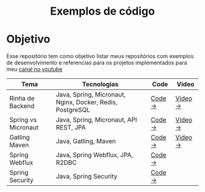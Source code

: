 <h1 align="center" > Exemplos de código </h1>

# Objetivo

Esse repositório tem como objetivo listar meus repositórios com exemplos de desenvolvimento e referencias para os
projetos implementados para meu [canal no youtube](https://www.youtube.com/@Devertelo)

| Tema                | Tecnologias                                               | Code                           | Vídeo                                                   |
|---------------------|-----------------------------------------------------------|----------------------------------|-------------------------------------------------------| 
| Rinha de Backend    | Java, Spring, Micronaut, Nginx, Docker, Redis, PostgreSQL | [Code →](java/rinha-backend)       | [Vídeo →](https://www.youtube.com/watch?v=2M-mYZD05S0) |
| Spring vs Micronaut | Java, Spring, Micronaut, API REST, JPA                    | [Code →](java/spring-vs-micronaut) | [Vídeo →](https://youtu.be/t3ihqgaD7d0)                |
| Gatling Maven       | Java, Gatling, Maven                                      | [Code →](java/java-maven-gatling)  | [Vídeo →](https://youtu.be/gkl1ZTTtff4)                |
| Spring Webflux      | Java, Spring Webflux, JPA, R2DBC                          | [Code →](java/spring-webflux)      |                                                     |
| Spring Security     | Java, Spring Security                                     | [Code →](java/spring-security)     |                                                     |
